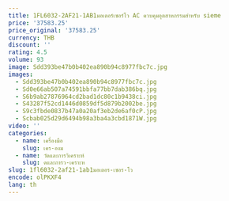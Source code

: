```yaml
---
title: 1FL6032-2AF21-1AB1มอเตอร์เซอร์โว AC ควบคุมอุตสาหกรรมสำหรับ sieme
price: '37583.25'
price_original: '37583.25'
currency: THB
discount: ''
rating: 4.5
volume: 93
image: Sdd393be47b0b402ea890b94c8977fbc7c.jpg
images:
  - Sdd393be47b0b402ea890b94c8977fbc7c.jpg
  - Sd0e66ab507a74591bbfa77bb7dab386bq.jpg
  - S6b9ab27876964cd2bad1dc80c1b9438ci.jpg
  - S43287f52cd1446d0859df5d879b2002be.jpg
  - S9c3fbde0837b47a0a20af3eb2de6af0cP.jpg
  - Scbab025d29d6494b98a3ba4a3cbd1871W.jpg
video: ''
categories:
  - name: เครื่องมือ
    slug: เคร-องม
  - name: วัดและการวิเคราะห์
    slug: ดและการว-เคราะห
slug: 1fl6032-2af21-1ab1มอเตอร-เซอร-โว
encode: olPKXF4
lang: th
---
```

  